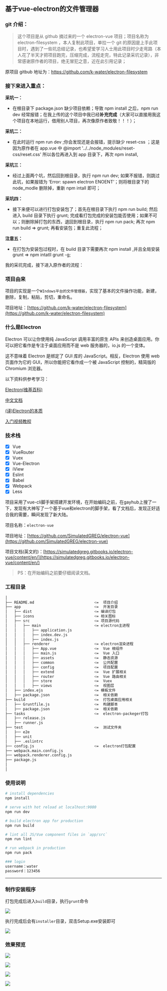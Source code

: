 ## 基于vue-electron的文件管理器

### git 介绍：

> 这个项目是从 github 摘过来的一个 electron-vue 项目；项目名称为 electron-filesystem ，本人复制此项目，单拉一个 git 的原因是上手此项目时，遇到了一些坑总结记录，也希望爱学习人士用此项目时少走弯路（本人花了半天才把项目跑完，压缩完成，流程走完，特此记录采坑记录），非常感谢原作者的项目，绝无冒犯之意，近在此引用记录；

原项目 gitbub 地址为：https://github.com/k-water/electron-filesystem  

### 接下来进入重点：

**采坑一：**  
- 在根目录下 package.json 缺少项目依赖；导致 npm install 之后，npm run dev 经常报错；在我上传的这个项目中我已经**补充完成**（大家可以直接用我这个项目在本地运行，借用别人项目，再次像原作者致敬！！！）；

**采坑二：**  
- 在此时运行 npm run dev ;你会发现还是会报错，提示缺少 reset-css ；这是因为原作者在 app.vue 中 @import  '../../node_modules/reset-css/reset.css' 所以各位再进入到 app 目录下，再次 npm install, 

**采坑三：**
- 经过上面两个坑，然后回到根目录，执行 npm run dev; 如果不报错，则跳过此坑，如果报错为 ‘Error: spawn electron ENOENT’；则将根目录下的 node_modle 删除掉，重新 npm intall 即可；

**采坑四：**  
- 接下来便可以进行打包安装包了；首先在根目录下执行 npm run build; 然后进入 build 目录下执行 grunt; 完成看打包完成的安装包能否使用；如果不可以；则删除掉打包的东西，退回到根目录，执行 npm run pack; 再次 npm run build => grunt; 再看安装包；重复此流程；

**注意五：**
- 在打包为安装包过程时，在 build 目录下需要再次 npm install ,并且全局安装 grunt => npm intatll grunt -g;


我的采坑完成，接下进入原作者的流程：

### 项目由来

项目的实现是一个`WIndows平台的文件管理器`，实现了基本的文件操作功能，新建，删除，复制，粘贴，剪切，重命名。

项目地址：[https://github.com/k-water/electron-filesystem](https://github.com/k-water/electron-filesystem)

### 什么是Electron
Electron 可以让你使用纯 JavaScript 调用丰富的原生 APIs 来创造桌面应用。你可以把它看作是专注于桌面应用而不是 web 服务器的，io.js 的一个变体。

这不意味着 Electron 是绑定了 GUI 库的 JavaScript。相反，Electron 使用 web 页面作为它的 GUI，所以你能把它看作成一个被 JavaScript 控制的，精简版的 Chromium 浏览器。


以下资料供参考学习：

[Electron(维基百科)](https://zh.wikipedia.org/wiki/Electron_(%E8%BD%AF%E4%BB%B6%E6%A1%86%E6%9E%B6))

[中文文档](https://www.w3cschool.cn/electronmanual/)

[(译)Electron的本质](https://segmentfault.com/a/1190000007503495)


[入门视频教程](http://ourcodeworld.com/articles/read/106/how-to-choose-read-save-delete-or-create-a-file-with-electron-framework)

### 技术栈
* [x] Vue
* [x] VueRouter
* [x] Vuex
* [x] Vue-Electron
* [x] iView
* [x] Eslint
* [x] Babel
* [x] Webpack
* [x] Less

项目采用了vue-cli脚手架搭建开发环境，在开始编码之前，在gayhub上搜了一下，发现有大神写了一个基于vue和electron的脚手架，看了文档后，发现正好适合我的需要，瞬间发现了新大陆。

项目名称：`electron-vue`

项目地址：[https://github.com/SimulatedGREG/electron-vue](https://github.com/SimulatedGREG/electron-vue)

项目文档(英文的)：[https://simulatedgreg.gitbooks.io/electron-vue/content/en/](https://simulatedgreg.gitbooks.io/electron-vue/content/en/)

> PS：在开始编码之前要仔细阅读文档。

### 工程目录
``` bash
│
├── README.md                           <=  项目介绍
├── app                                 <=  开发目录
│   ├── dist                            <= 编译打包
│   ├── icons                           <= 相关图标
│   ├── src                             <= 项目源代码
│   │   ├── main                        <= electron主进程
│   │   │   ├── application.js
│   │   │   ├── index.dev.js
│   │   │   ├── index.js
│   │   ├── renderer                    <= electron渲染进程
│   │   │   ├── App.vue                 <=  Vue 根组件
│   │   │   ├── main.js                 <=  Vue 入口
│   │   │   ├── assets                  <=  静态资源
│   │   │   ├── common                  <=  公共配置
│   │   │   ├── config                  <=  项目配置
│   │   │   ├── extend                  <=  Vue 扩展相关
│   │   │   ├── router                  <=  Vue 路由相关
│   │   │   ├── store                   <=  Vuex
│   │   │   ├── views                   <=  视图层
│   ├── index.ejs                       <= 模板文件
│   ├── package.json                    <=  相关依赖
├── build                               <=  打包桌面应用相关
│   ├── Gruntfile.js                    <=  构建脚本
│   ├── package.json                    <=  相关依赖
├── tasks                               <=  electron-packeger打包
│   ├── release.js
│   ├── runner.js
├── test                                <=  测试文件夹  
│   ├── e2e
│   ├── unit
│   ├── .eslintrc
├── config.js                           <=  electron打包配置
├── webpack.main.config.js
├── webpack.renderer.config.js
├── package.js
│
│
```

### 使用说明

``` bash
# install dependencies
npm install

# serve with hot reload at localhost:9080
npm run dev

# build electron app for production
npm run build

# lint all JS/Vue component files in `app/src`
npm run lint

# run webpack in production
npm run pack

### login
username：water
password：123456
```
---
### 制作安装程序
打包完成后进入`build`目录，执行`grunt`命令

![](https://oc1gyfe6q.qnssl.com/17-11-2/91160373.jpg)

执行完成后会有`installer`目录，双击Setup.exe安装即可

![](https://oc1gyfe6q.qnssl.com/17-11-2/61565525.jpg)

### 效果预览

![](https://oc1gyfe6q.qnssl.com/17-8-13/94171252.jpg)

![](https://oc1gyfe6q.qnssl.com/17-8-13/63034830.jpg)

![](https://oc1gyfe6q.qnssl.com/17-8-13/51761758.jpg)

![](https://oc1gyfe6q.qnssl.com/17-8-13/20713678.jpg)
